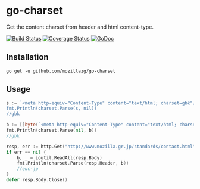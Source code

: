 # go-charset
Get the content charset from header and html content-type.

[![Build Status](https://travis-ci.org/mozillazg/go-charset.svg?branch=master)](https://travis-ci.org/mozillazg/go-charset)
[![Coverage Status](https://coveralls.io/repos/mozillazg/go-charset/badge.png?branch=master)](https://coveralls.io/r/mozillazg/go-charset?branch=master)
[![GoDoc](https://godoc.org/github.com/mozillazg/go-charset?status.svg)](https://godoc.org/github.com/mozillazg/go-charset)


## Installation

```
go get -u github.com/mozillazg/go-charset
```


## Usage

```go
s := `<meta http-equiv="Content-Type" content="text/html; charset=gbk"/>'
fmt.Println(charset.Parse(s, nil))
//gbk
```

```go
b := []byte(`<meta http-equiv="Content-Type" content="text/html; charset=gbk"/>')`)
fmt.Println(charset.Parse(nil, b))
//gbk
```

```go
resp, err := http.Get("http://www.mozilla.gr.jp/standards/contact.html")
if err == nil {
	b, _ = ioutil.ReadAll(resp.Body)
	fmt.Println(charset.Parse(resp.Header, b))
	//euc-jp
}
defer resp.Body.Close()
```

